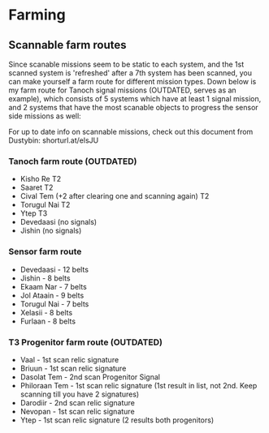 # Farming

## Scannable farm routes
Since scanable missions seem to be static to each system, and the 1st scanned system is 'refreshed' after a 7th system has been scanned, you can make yourself a farm route for different mission types. Down below is my farm route for Tanoch signal missions (OUTDATED, serves as an example), which consists of 5 systems which have at least 1 signal mission, and 2 systems that have the most scanable objects to progress the sensor side missions as well:

For up to date info on scannable missions, check out this document from Dustybin: shorturl.at/elsJU

### Tanoch farm route (OUTDATED)
- Kisho Re T2
- Saaret T2
- Cival Tem (+2 after clearing one and scanning again) T2
- Torugul Nai T2
- Ytep T3
- Devedaasi (no signals)
- Jishin (no signals)

### Sensor farm route
- Devedaasi - 12 belts
- Jishin - 8 belts
- Ekaam Nar - 7 belts
- Jol Ataain - 9 belts
- Torugul Nai - 7 belts
- Xelasii - 8 belts
- Furlaan - 8 belts

### T3 Progenitor farm route (OUTDATED)
- Vaal - 1st scan relic signature
- Briuun - 1st scan relic signature
- Dasolat Tem - 2nd scan Progenitor Signal
- Philoraan Tem - 1st scan relic signature (1st result in list, not 2nd. Keep scanning till you have 2 signatures)
- Darodiir - 2nd scan relic signature
- Nevopan - 1st scan relic signature
- Ytep - 1st scan relic signature (2 results both progenitors)
